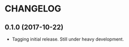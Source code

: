 CHANGELOG
=========

0.1.0 (2017-10-22)
------------------
* Tagging initial release. Still under heavy development.
